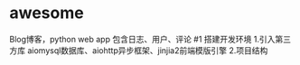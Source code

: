 # awesome
Blog博客，python web app
包含日志、用户、评论
#1 搭建开发环境
1.引入第三方库 aiomysql数据库、aiohttp异步框架、jinjia2前端模版引擎
2.项目结构
